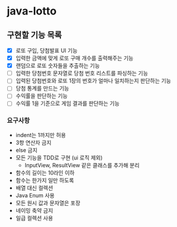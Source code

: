 # java-lotto

## 구현할 기능 목록

* [X]  로또 구입, 당첨발표 UI 기능
* [X]  입력한 금액에 맞게 로또 구매 개수를 출력해주는 기능
* [X]  랜덤으로 로또 숫자들을 추출하는 기능
* [ ]  입력한 당첨번호 문자열로 당첨 번호 리스트를 파싱하는 기능
* [ ]  입력된 당첨번호와 로또 1장의 번호가 얼마나 일치하는지 판단하는 기능
* [ ]  당첨 통계를 만드는 기능
* [ ]  수익률을 판단하는 기능
* [ ]  수익률 1을 기준으로 게임 결과를 판단하는 기능

### 요구사항

- indent는 1까지만 허용
- 3항 연산자 금지
- else 금지
- 모든 기능을 TDD로 구현 (ui 로직 제외)
  - InputView, ResultView 같은 클래스를 추가해 분리
- 함수의 길이는 10라인 이하
- 함수는 한가지 일만 하도록
- 배열 대신 컬렉션
- Java Enum 사용
- 모든 원시 값과 문자열은 포장
- 네이밍 축약 금지
- 일급 컬렉션 사용
